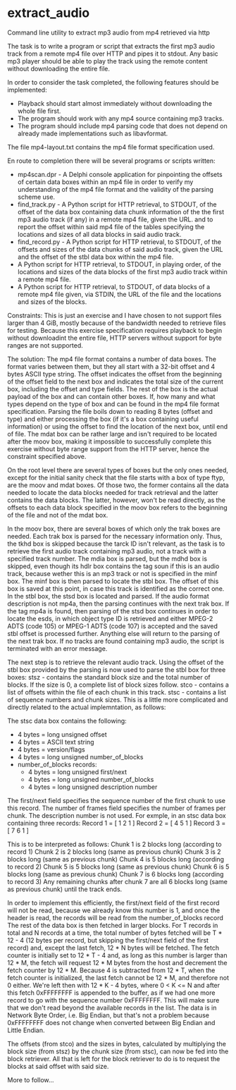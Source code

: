 # extract_audio
Command line utility to extract mp3 audio from mp4 retrieved via http

The task is to write a program or script that extracts the first mp3 audio track from a remote mp4 file over HTTP and pipes it to stdout.
Any basic mp3 player should be able to play the track using the remote content without downloading the entire file.

In order to consider the task completed, the following features should be implemented:
- Playback should start almost immediately without downloading the whole file first.
- The program should work with any mp4 source containing mp3 tracks.
- The program should include mp4 parsing code that does not depend on already made implementations such as libavformat.

The file mp4-layout.txt contains the mp4 file format specification used.

En route to completion there will be several programs or scripts written:
- mp4scan.dpr - A Delphi console application for pinpointing the offsets of certain data boxes within an mp4 file in order to verify my understanding of the mp4 file format and the validity of the parsing scheme use.
- find_track.py - A Python script for HTTP retrieval, to STDOUT, of the offset of the data box containing data chunk information of the the first mp3 audio track (if any) in a remote mp4 file, given the URL.
 and to report the offset within said mp4 file of the tables specifying the locations and sizes of all data blocks in said audio track.
- find_record.py - A Python script for HTTP retrieval, to STDOUT, of the offsets and sizes of the data chunks of said audio track, given the URL and the offset of the stbl data box within the mp4 file.
- A Python script for HTTP retrieval, to STDOUT, in playing order, of the locations and sizes of the data blocks of the first mp3 audio track within a remote mp4 file.
- A Python script for HTTP retrieval, to STDOUT, of data blocks of a remote mp4 file given, via STDIN, the URL of the file and the locations and sizes of the blocks.

Constraints:
This is just an exercise and I have chosen to not support files larger than 4 GiB, mostly because of the bandwidth needed to retrieve files for testing.
Because this exercise specification requires playback to begin without downloadint the entire file, HTTP servers without support for byte ranges are not supported. 

The solution:
The mp4 file format contains a number of data boxes. The format varies between them, but they all start with a 32-bit offset and 4 bytes ASCII type string.
The offset indicates the offset from the beginning of the offset field to the next box and indicates the total size of the current box, including the offset and type fields.
The rest of the box is the actual payload of the box and can contain other boxes. If, how many and what types depend on the type of box and can be found in the mp4 file format specification.
Parsing the file boils down to reading 8 bytes (offset and type) and either processing the box (if it's a box containing useful information) or using the offset to find the location of the next box, until end of file.
The mdat box can be rather large and isn't required to be located after the moov box, making it impossible to successfully complete this exercise without byte range support from the HTTP server, hence the constraint specified above.

On the root level there are several types of boxes but the only ones needed, except for the initial sanity check that the file starts with a box of type ftyp, are the moov and mdat boxes.
Of those two, the former contains all the data needed to locate the data blocks needed for track retrieval and the latter contains the data blocks. The latter, however, won't be read directly, as the offsets to each data block specified in the moov box refers to the beginning of the file and not of the mdat box.

In the moov box, there are several boxes of which only the trak boxes are needed.
Each trak box is parsed for the necessary information only.
Thus, the tkhd box is skipped because the tarck ID isn't relevant, as the task is to retrieve the first audio track containing mp3 audio, not a track with a specified track number.
The mdia box is parsed, but the mdhd box is skipped, even though its hdlr box contains the tag soun if this is an audio track, because wether this is an mp3 track or not is specified in the minf box.
The minf box is then parsed to locate the stbl box. The offset of this box is saved at this point, in case this track is identified as the correct one.
In the stbl box, the stsd box is located and parsed. If the audio format description is not mp4a, then the parsing continues with the next trak box.
If the tag mp4a is found, then parsing of the stsd box continues in order to locate the esds, in which object type ID is retrieved and either MPEG-2 ADTS (code 105) or MPEG-1 ADTS (code 107) is accepted and the saved stbl offset is processed further. Anything else will return to the parsing of the next trak box.
If no tracks are found containing mp3 audio, the script is terminated with an error message.

The next step is to retrieve the relevant audio track.
Using the offset of the stbl box provided by the parsing is now used to parse the stbl box for three boxes:
stsz - contains the standard block size and the total number of blocks. If the size is 0, a complete list of block sizes follow.
stco - contains a list of offsets within the file of each chunk in this track.
stsc - contains a list of sequence numbers and chunk sizes. This is a little more complicated and directly related to the actual implemntation, as follows:

The stsc data box contains the following:
- 4 bytes = long unsigned offset
- 4 bytes = ASCII text string
- 4 bytes = version/flags
- 4 bytes = long unsigned number_of_blocks
- number_of_blocks records:
   - 4 bytes = long unsigned first/next
   - 4 bytes = long unsigned number_of_blocks
   - 4 bytes = long unsigned description number

The first/next field specifies the sequence number of the first chunk to use this record.
The number of frames field specifies the number of frames per chunk.
The description number is not used.
For exmple, in an stsc data box containing three records:
Record 1 = [ 1 2 1 ]
Record 2 = [ 4 5 1 ]
Record 3 = [ 7 6 1 ]

This is to be interpreted as follows:
Chunk 1 is 2 blocks long (according to record 1)
Chunk 2 is 2 blocks long (same as previous chunk)
Chunk 3 is 2 blocks long (same as previous chunk)
Chunk 4 is 5 blocks long (according to record 2)
Chunk 5 is 5 blocks long (same as previous chunk)
Chunk 6 is 5 blocks long (same as previous chunk)
Chunk 7 is 6 blocks long (according to record 3)
Any remaining chunks after chunk 7 are all 6 blocks long (same as previous chunk) until the track ends.

In order to implement this efficiently, the first/next field of the first record will not be read, because we already know this number is 1, and once the header is read, the records will be read from the number_of_blocks record
The rest of the data box is then fetched in larger blocks. For T records in total and N records at a time, the total number of bytes fetched will be T * 12 - 4 (12 bytes per record, but skipping the first/next field of the first record) and, except the last fetch, 12 * N bytes will be fetched.
The fetch counter is initially set to 12 * T - 4 and, as long as this number is larger than 12 * M, the fetch will request 12 * M bytes from the host and decrement the fetch counter by 12 * M.
Because 4 is subtracted from 12 * T, when the fetch counter is initialized, the last fetch cannot be 12 * M, and therefore not 0 either. We're left then with 12 * K - 4 bytes, where 0 < K <= N and after this fetch 0xFFFFFFFF is appended to the buffer, as if we had one more record to go with the sequence number 0xFFFFFFFF.
This will make sure that we don't read beyond the available records in the list. The data is in Network Byte Order, i.e. Big Endian, but that's not a problem because 0xFFFFFFFF does not change when converted between Big Endian and Little Endian.

The offsets (from stco) and the sizes in bytes, calculated by multiplying the block size (from stsz) by the chunk size (from stsc), can now be fed into the block retriever.
All that is left for the block retriever to do is to request the blocks at said offset with said size.

More to follow...
